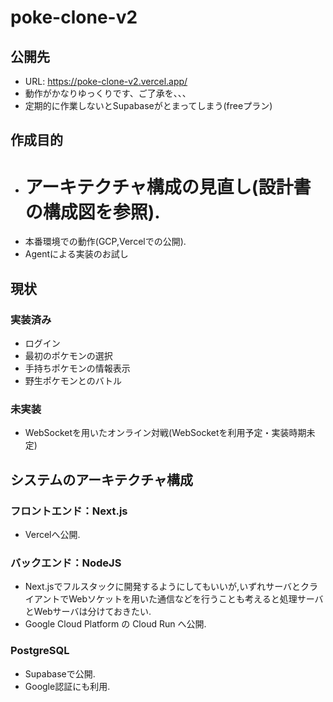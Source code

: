 # poke-clone-v2

## 公開先
* URL: https://poke-clone-v2.vercel.app/
* 動作がかなりゆっくりです、ご了承を、、、
* 定期的に作業しないとSupabaseがとまってしまう(freeプラン)

## 作成目的
* # アーキテクチャ構成の見直し(設計書の構成図を参照).
* 本番環境での動作(GCP,Vercelでの公開).
* Agentによる実装のお試し

## 現状
### 実装済み
* ログイン
* 最初のポケモンの選択
* 手持ちポケモンの情報表示
* 野生ポケモンとのバトル
### 未実装
* WebSocketを用いたオンライン対戦(WebSocketを利用予定・実装時期未定)

## システムのアーキテクチャ構成
### フロントエンド：Next.js
* Vercelへ公開.

### バックエンド：NodeJS
* Next.jsでフルスタックに開発するようにしてもいいが,いずれサーバとクライアントでWebソケットを用いた通信などを行うことも考えると処理サーバとWebサーバは分けておきたい.
* Google Cloud Platform の Cloud Run へ公開.

### PostgreSQL
* Supabaseで公開.
* Google認証にも利用.


